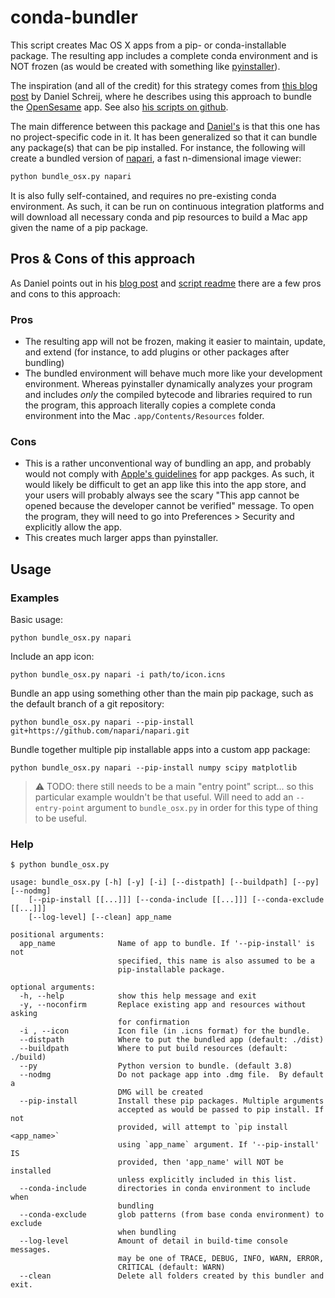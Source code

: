 # conda-bundler

This script creates Mac OS X apps from a pip- or conda-installable package.  The
resulting app includes a complete conda environment and is NOT frozen (as would
be created with something like [pyinstaller](http://www.pyinstaller.org/)).

The inspiration (and all of the credit) for this strategy comes from [this blog
post](https://dschreij.github.io/how-to/package-anaconda-environments-as-apps)
by Daniel Schreij, where he describes using this approach to bundle the
[OpenSesame](https://github.com/smathot/OpenSesame) app.  See also [his scripts
on github](https://github.com/dschreij/anaconda-env-to-osx-app).

The main difference between this package and
[Daniel's](https://github.com/dschreij/anaconda-env-to-osx-app) is that this one
has no project-specific code in it.  It has been generalized so that it can
bundle any package(s) that can be pip installed.  For instance, the following
will create a bundled version of [napari](https://github.com/napari/napari), a
fast n-dimensional image viewer:

```bash
python bundle_osx.py napari
```

It is also fully self-contained, and requires no pre-existing conda environment.
As such, it  can be run on continuous integration platforms and will download
all necessary conda and pip resources to build a Mac app given the name of a pip
package.

## Pros & Cons of this approach

As Daniel points out in his [blog
post](https://dschreij.github.io/how-to/package-anaconda-environments-as-apps)
and [script
readme](https://github.com/dschreij/anaconda-env-to-osx-app/blob/master/README.md)
there are a few pros and cons to this approach:

### Pros

- The resulting app will not be frozen, making it easier to maintain, update,
  and extend (for instance, to add plugins or other packages after bundling)
- The bundled environment will behave much more like your development
  environment.  Whereas pyinstaller dynamically analyzes your program and
  includes *only* the compiled bytecode and libraries required to run the
  program, this approach literally copies a complete conda environment into the
  Mac `.app/Contents/Resources` folder.

### Cons

- This is a rather unconventional way of bundling an app, and probably would not
  comply with [Apple's
  guidelines](https://developer.apple.com/app-store/review/guidelines/) for app
  packges.  As such, it would likely be difficult to get an app like this into
  the app store, and your users will probably always see the scary  "This app
  cannot be opened because the developer cannot be verified" message.  To open
  the program, they will need to go into Preferences > Security and explicitly
  allow the app.
- This creates much larger apps than pyinstaller.

## Usage

### Examples

Basic usage:

```shell
python bundle_osx.py napari
```

Include an app icon:

```shell
python bundle_osx.py napari -i path/to/icon.icns
```

Bundle an app using something other than the main pip package, such as the
default branch of a git repository:

```shell
python bundle_osx.py napari --pip-install git+https://github.com/napari/napari.git
```

Bundle together multiple pip installable apps into a custom app package:

```shell
python bundle_osx.py napari --pip-install numpy scipy matplotlib
```

> ⚠️ TODO: there still needs to be a main "entry point" script... so this particular
> example wouldn't be that useful.  Will need to add an `--entry-point` argument
> to `bundle_osx.py` in order for this type of thing to be useful.

### Help

```shell
$ python bundle_osx.py

usage: bundle_osx.py [-h] [-y] [-i] [--distpath] [--buildpath] [--py] [--nodmg]
    [--pip-install [[...]]] [--conda-include [[...]]] [--conda-exclude [[...]]]
    [--log-level] [--clean] app_name

positional arguments:
  app_name              Name of app to bundle. If '--pip-install' is not
                        specified, this name is also assumed to be a
                        pip-installable package.

optional arguments:
  -h, --help            show this help message and exit
  -y, --noconfirm       Replace existing app and resources without asking
                        for confirmation
  -i , --icon           Icon file (in .icns format) for the bundle.
  --distpath            Where to put the bundled app (default: ./dist)
  --buildpath           Where to put build resources (default: ./build)
  --py                  Python version to bundle. (default 3.8)
  --nodmg               Do not package app into .dmg file.  By default a
                        DMG will be created
  --pip-install         Install these pip packages. Multiple arguments
                        accepted as would be passed to pip install. If not
                        provided, will attempt to `pip install <app_name>`
                        using `app_name` argument. If '--pip-install' IS
                        provided, then 'app_name' will NOT be installed
                        unless explicitly included in this list.
  --conda-include       directories in conda environment to include when
                        bundling
  --conda-exclude       glob patterns (from base conda environment) to exclude
                        when bundling
  --log-level           Amount of detail in build-time console messages.
                        may be one of TRACE, DEBUG, INFO, WARN, ERROR,
                        CRITICAL (default: WARN)
  --clean               Delete all folders created by this bundler and exit.
```
